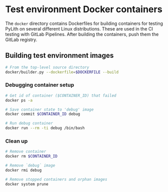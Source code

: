 # Test environment Docker containers

The `docker` directory contains Dockerfiles for building containers for testing PyLith on several different Linux distributions.
These are used in the CI testing with GitLab Pipelines.
After building the containers, push them the GitLab registry.

## Building test environment images

```bash
# From the top-level source directory
docker/builder.py --dockerfile=$DOCKERFILE --build
```

### Debugging container setup

```bash
# Get id of container ($CONTAINER_ID) that failed
docker ps -a

# Save container state to 'debug' image
docker commit $CONTAINER_ID debug

# Run debug container
docker run --rm -ti debug /bin/bash
```

### Clean up

```bash
# Remove container
docker rm $CONTAINER_ID

# Remove `debug` image
docker rmi debug

# Remove stopped containers and orphan images
docker system prune
```
